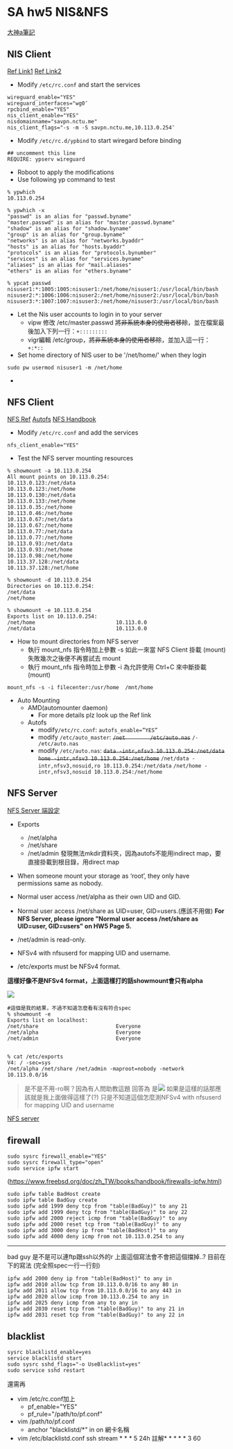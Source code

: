 # SA hw5 NIS&NFS

[大神a筆記](https://yuuki1532.wordpress.com/2020/01/05/sa-hw5-nisnfs/)
## NIS Client
[Ref Link1](https://blog.zespre.com/2014/12/25/freebsd-nis-nfs.html)
[Ref Link2](http://wiki.weithenn.org/cgi-bin/wiki.pl?NIS-Network_Information_Service)
- Modify `/etc/rc.conf` and start the services
```
wireguard_enable="YES"
wireguard_interfaces="wg0″
rpcbind_enable="YES"
nis_client_enable="YES"
nisdomainname="savpn.nctu.me"
nis_client_flags="-s -m -S savpn.nctu.me,10.113.0.254″
```
- Modify `/etc/rc.d/ypbind` to start wiregard before binding
```
## uncomment this line
REQUIRE: ypserv wireguard
```

- Roboot to apply the modifications
- Use following yp command to test
```
% ypwhich
10.113.0.254

% ypwhich -x
"passwd" is an alias for "passwd.byname"
"master.passwd" is an alias for "master.passwd.byname"
"shadow" is an alias for "shadow.byname"
"group" is an alias for "group.byname"
"networks" is an alias for "networks.byaddr"
"hosts" is an alias for "hosts.byaddr"
"protocols" is an alias for "protocols.bynumber"
"services" is an alias for "services.byname"
"aliases" is an alias for "mail.aliases"
"ethers" is an alias for "ethers.byname"

% ypcat passwd
nisuser1:*:1005:1005:nisuser1:/net/home/nisuser1:/usr/local/bin/bash
nisuser2:*:1006:1006:nisuser2:/net/home/nisuser2:/usr/local/bin/bash
nisuser3:*:1007:1007:nisuser3:/net/home/nisuser3:/usr/local/bin/bash
```

- Let the Nis user accounts to login in to your server  
    - vipw 修改 /etc/master.passwd 將~~非系統本身的使用者移除~~，並在檔案最後加入下列一行：`+:::::::::`
    - vigr編輯 /etc/group，將~~非系統本身的使用者移除~~，並加入這一行：
    `+:*::`
- Set home directory of NIS user to be '/net/home/<username>' when they login 
```
sudo pw usermod nisuser1 -m /net/home
```
- 


## NFS Client
[NFS Ref](http://wiki.weithenn.org/cgi-bin/wiki.pl?NFS-Unix_%E9%96%93%E7%9A%84%E7%B6%B2%E8%B7%AF%E8%8A%B3%E9%84%B0)
[Autofs](https://nixbsd.wordpress.com/2014/12/28/freebsd-nfs-automount-with-autofs/)
[NFS Handbook](https://www.freebsd.org/doc/handbook/network-nfs.html#network-autofs)
- Modify `/etc/rc.conf` and add the services
```
nfs_client_enable="YES"
```
- Test the NFS server mounting resources
```
% showmount -a 10.113.0.254
All mount points on 10.113.0.254:
10.113.0.123:/net/data
10.113.0.123:/net/home
10.113.0.130:/net/data
10.113.0.133:/net/home
10.113.0.35:/net/home
10.113.0.46:/net/home
10.113.0.67:/net/data
10.113.0.67:/net/home
10.113.0.77:/net/data
10.113.0.77:/net/home
10.113.0.93:/net/data
10.113.0.93:/net/home
10.113.0.98:/net/home
10.113.37.128:/net/data
10.113.37.128:/net/home

% showmount -d 10.113.0.254
Directories on 10.113.0.254:
/net/data
/net/home

% showmount -e 10.113.0.254
Exports list on 10.113.0.254:
/net/home                          10.113.0.0 
/net/data                          10.113.0.0 

```
- How to mount directories from NFS server
    - 執行 mount_nfs 指令時加上參數 -s 如此一來當 NFS Client 掛載 (mount) 失敗幾次之後便不再嘗試去 mount
    - 執行 mount_nfs 指令時加上參數 -i 為允許使用 Ctrl+C 來中斷掛載 (mount)
```
mount_nfs -s -i filecenter:/usr/home  /mnt/home 
```

- Auto Mounting
    - AMD(automounter daemon)
        - For more details plz look up the Ref link
    - Autofs
        - modify`/etc/rc.conf`:
        `autofs_enable=”YES”`
        - modify `/etc/auto_master`:
        ~~`/net        /etc/auto.nas`~~
        `/-        /etc/auto.nas`
        - modify `/etc/auto.nas`:
        ~~`data -intr,nfsv3 10.113.0.254:/net/data`
        `home -intr,nfsv3 10.113.0.254:/net/home`~~
        `/net/data -intr,nfsv3,nosuid,ro 10.113.0.254:/net/data`
        `/net/home -intr,nfsv3,nosuid 10.113.0.254:/net/home`
    

## NFS Server
[NFS Server 端設定](https://dywang.csie.cyut.edu.tw/dywang/rhcsaNote/node61.html)

- Exports
  - /net/alpha
  - /net/share
  - /net/admin
  發現無法mkdir資料夾，因為autofs不能用indirect map，要直接掛載到根目錄，用direct map
- When someone mount your storage as ‘root’, they only have permissions same as nobody.
- Normal user access /net/alpha as their own UID and GID.

- Normal user access /net/share as UID=user, GID=users.(應該不用做)
**For NFS Server, please ignore "Normal user access /net/share as UID=user, GID=users" on HW5 Page 5.**

- /net/admin is read-only.
- NFSv4 with nfsuserd for mapping UID and username.
- /etc/exports must be NFSv4 format.



<!-- `sudo service nfsd start`
`sudo service rpcbind start` -->

**這樣好像不是NFSv4 format，上面這樣打的話showmount會只有alpha**

![](https://i.imgur.com/eZp959y.png)

```
#這個是我的結果，不過不知道怎麼看有沒有符合spec
% showmount -e
Exports list on localhost:
/net/share                         Everyone
/net/alpha                         Everyone
/net/admin                         Everyone


% cat /etc/exports
V4: / -sec=sys
/net/alpha /net/share /net/admin -maproot=nobody -network 10.113.0.0/16
```

>是不是不用-ro啊？因為有人問助教這題 回答為 是![](https://i.imgur.com/rxoFovR.png)
>如果是這樣的話那應該就是我上面做得這樣了(?)
>只是不知道這個怎麼測NFSv4 with nfsuserd for mapping UID and username


[ NFS server](http://mail.lsps.tp.edu.tw/~gsyan/freebsd2001/nfs.html)


## firewall
```
sudo sysrc firewall_enable="YES"
sudo sysrc firewall_type="open"
sudo service ipfw start
```
(https://www.freebsd.org/doc/zh_TW/books/handbook/firewalls-ipfw.html)

```
sudo ipfw table BadHost create
sudo ipfw table BadGuy create
sudo ipfw add 1999 deny tcp from "table(BadGuy)" to any 21
sudo ipfw add 1999 deny tcp from "table(BadGuy)" to any 22
sudo ipfw add 2000 reject icmp from "table(BadGuy)" to any
sudo ipfw add 2000 reset tcp from "table(BadGuy)" to any
sudo ipfw add 3000 deny ip from "table(BadHost)" to any
sudo ipfw add 4000 deny icmp from not 10.113.0.254 to any
```
---
bad guy 是不是可以連ftp跟ssh以外的r 上面這個寫法會不會把這個擋掉..?
目前在下的寫法 (完全照spec一行一行刻)
```
ipfw add 2000 deny ip from "table(BadHost)" to any in
ipfw add 2010 allow tcp from 10.113.0.0/16 to any 80 in
ipfw add 2011 allow tcp from 10.113.0.0/16 to any 443 in
ipfw add 2020 allow icmp from 10.113.0.254 to any in
ipfw add 2025 deny icmp from any to any in
ipfw add 2030 reset tcp from "table(BadGuy)" to any 21 in
ipfw add 2031 reset tcp from "table(BadGuy)" to any 22 in
```


## blacklist

```
sysrc blacklistd_enable=yes
service blacklistd start
sudo sysrc sshd_flags="-o UseBlacklist=yes"
sudo service sshd restart
```
還需再
- vim /etc/rc.conf加上
    - pf_enable="YES"
    - pf_rule="/path/to/pf.conf"
- vim /path/to/pf.conf
    - anchor "blacklistd/*" in on 網卡名稱
- vim /etc/blacklistd.conf
    ssh stream * * * 5 24h
    註解* * * * * 3 60


